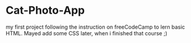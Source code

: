 # Cat-Photo-App
my first project following the instruction on freeCodeCamp to lern basic HTML. Mayed add some CSS later, when i finished that course ;)
